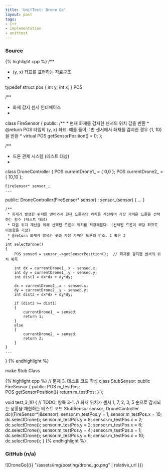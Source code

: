 ```yaml
---
title: 'UnitTest: Drone Go'
layout: post
tags:
- C++
- implementation
- unittest
---
```


### Source

{% highlight cpp %}
/**
 * (y, x) 좌표를 표현하는 자료구조
 *
typedef struct pos {
	int y;
	int x;
} POS;

/**
 * 화재 감지 센서 인터페이스
 *
class FireSensor
{
public:
	/**
	 * 현재 화재를 감지한 센서의 위치 값을 반환
	 * @return POS 타입의 (y, x) 좌표. 예를 들어, 1번 센서에서 화재를 감지한 경우 {1, 10}을 반환
	 *
	virtual POS getSensorPosition() = 0;
};

/**
 * 드론 관제 시스템 (테스트 대상)
 *
class DroneController
{
	POS currentDrone1_ = { 0,0 };
	POS currentDrone2_ = { 10,10 };
	
	FireSensor* sensor_;
	...
public:
	DroneController(FireSensor* sensor) : sensor_(sensor) { ... }
	
	/**
	 * 화재가 발생한 위치를 얻어와서 현재 드론과의 위치를 계산하여 가장 가까운 드론을 선택하는 함수 (테스트 대상)
	 * 다음 위치 계산을 위해 선택된 드론의 위치를 저장해둔다. (선택된 드론이 해당 좌표로 이동함을 가정)
	 * @return 화재가 발생한 곳과 가장 가까운 드론의 번호. 1 혹은 2
	 *
	int selectDrone()
	{
		POS sensed = sensor_->getSensorPosition();  // 화제를 감지한 센서의 위치 획득

		int dx = currentDrone1_.x - sensed.x;
		int dy = currentDrone1_.y - sensed.y;
		int dist1 = dx*dx + dy*dy;

		dx = currentDrone2_.x - sensed.x;
		dy = currentDrone2_.y - sensed.y;
		int dist2 = dx*dx + dy*dy;

		if (dist2 >= dist1)
		{
			currentDrone1_ = sensed;
			return 1;
		}
		else
		{
			currentDrone2_ = sensed;
			return 2;
		}
	}
	...
}
{% endhighlight %}

make Stub Class

{% highlight cpp %}
// 문제 3. 테스트 코드 작성
class StubSensor: public FireSensor
{
public:
	POS m_testPos;	
	POS getSensorPosition(){
		return m_testPos;
	}
};

void test_3_1()
{
	// TODO: 항목 3-1. 
	// 화재 위치가 센서 1, 7, 2, 3, 5 순으로 감지되는 상황을 재현하는 테스트 코드
	StubSensor sensor;
	DroneController dc((FireSensor*)&sensor);
	sensor.m_testPos.y = 1; sensor.m_testPos.x = 10;
	dc.selectDrone();
	sensor.m_testPos.y = 8; sensor.m_testPos.x = 2;
	dc.selectDrone();
	sensor.m_testPos.y = 2; sensor.m_testPos.x = 6;
	dc.selectDrone();
	sensor.m_testPos.y = 4; sensor.m_testPos.x = 1;
	dc.selectDrone();
	sensor.m_testPos.y = 6; sensor.m_testPos.x = 10;
	dc.selectDrone();
}
{% endhighlight %}

### GitHub (n/a)

![DroneGo]({{ "/assets/img/posting/drone_go.png" | relative_url }})

